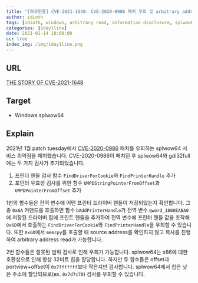 ```yaml
---
title: "[하루한줄] CVE-2021-1648: CVE-2020-0986 패치 우회 및 arbitrary address read"
author: idioth
tags: [idioth, windows, arbitrary read, information disclosure, splwow64]
categories: [1day1line]
date: 2021-01-14 18:00:00
cc: true
index_img: /img/1day1line.png
---
```


## URL 

[THE STORY OF CVE-2021-1648](https://whereisk0shl.top/post/the_story_of_cve_2021_1648)



## Target

- Windows splwow64



## Explain

2021년 1월 patch tuesday에서 [CVE-2020-0986](https://hackyboiz.github.io/2020/12/31/idioth/2020-12-31/) 패치를 우회하는 splwow64 서비스 취약점을 패치했습니다.  CVE-2020-0986이 패치된 후 splwow64와 gdi32full에는 두 가지 검사가 추가되었습니다.

1. 프린터 핸들 검사 함수 `FindDriverForCookie`와 `FindPrinterHandle` 추가
2. 포인터 유효성 검사를 위한 함수 `UMPDStringPointerFromOffset`과 `UMPDPointerFromOffset` 추가

1번의 함수들은 전역 변수에 어떤 프린터 드라이버 핸들이 저장되었는지 확인합니다. 그중 `0x6A` 커맨드를 호출하면 함수 `bAddPrinterHandle`가 전역 변수 `qword_1800EABA0`에 저장된 드라이버 힙에 프린트 핸들을 추가하여 전역 변수에 프린터 핸들 값을 조작해 `0x6D`에서 호출하는 `FindDriverForCookie`와 `FindPrinterHandle`을 우회할 수 있습니다. 또한 `0x6D`에서 `memcpy`를 호출할 때 source address를 확인하지 않고 복사를 진행하여 arbitrary address read가 가능합니다.

2번 함수들은 잘못된 범위 검사로 인해 우회가 가능합니다. splwow64는 x86에 대한 호환성으로 인해 항상 32비트 힙을 할당합니다. 하지만 두 함수들은 offset과 portview+offset이 `0x7fffffff`보다 작은지만 검사합니다. splwow64에서 힙은 낮은 주소에 할당되므로(ex. `0x7d7c70`) 검사를 우회할 수 있습니다.